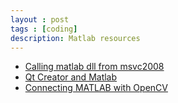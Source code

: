 ```yaml
---
layout : post
tags : [coding]
description: Matlab resources
---
```


+ [Calling matlab dll from msvc2008](http://lunan.iteye.com/blog/1279124)    
+ [Qt Creator and Matlab](http://blog.sina.com.cn/s/blog_4dc31b560100qqcw.html)    
+ [Connecting MATLAB with OpenCV](http://xanthippi.ceid.upatras.gr/people/evangelidis/matlab_opencv/)    

